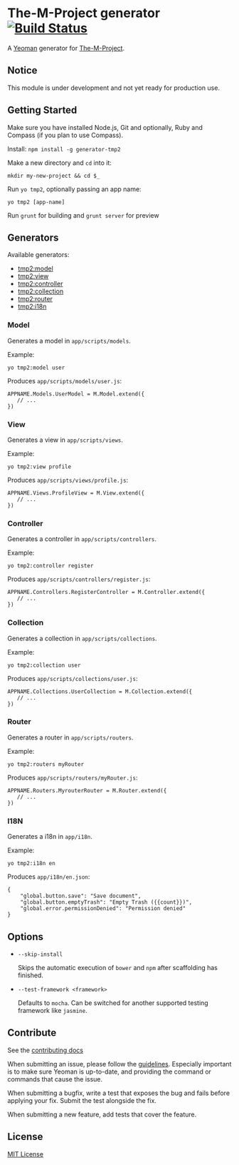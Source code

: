 # The-M-Project generator [![Build Status](https://travis-ci.org/mwaylabs/generator-tmp2.png)](https://travis-ci.org/mwaylabs/generator-tmp2)

A [Yeoman](http://yeoman.io) generator for [The-M-Project](http://the-m-project.org).

## Notice
This module is under development and not yet ready for production use.

## Getting Started

Make sure you have installed Node.js, Git and optionally, Ruby and Compass (if you plan to use Compass).

Install: `npm install -g generator-tmp2`

Make a new directory and `cd` into it:
```
mkdir my-new-project && cd $_
```

Run `yo tmp2`, optionally passing an app name:
```
yo tmp2 [app-name]
```

Run `grunt` for building and `grunt server` for preview

## Generators

Available generators:

* [tmp2:model](#model)
* [tmp2:view](#view)
* [tmp2:controller](#controller)
* [tmp2:collection](#collection)
* [tmp2:router](#router)
* [tmp2:i18n](#i18n)
  
### Model

Generates a model in `app/scripts/models`.

Example:
```
yo tmp2:model user
```

Produces `app/scripts/models/user.js`:

```
APPNAME.Models.UserModel = M.Model.extend({
   // ...
})
```
### View

Generates a view in `app/scripts/views`.

Example:
```
yo tmp2:view profile
```

Produces `app/scripts/views/profile.js`:

```
APPNAME.Views.ProfileView = M.View.extend({
   // ...
})
```

### Controller

Generates a controller in `app/scripts/controllers`.

Example:
```
yo tmp2:controller register
```

Produces `app/scripts/controllers/register.js`:

```
APPNAME.Controllers.RegisterController = M.Controller.extend({
   // ...
})
```

### Collection

Generates a collection in `app/scripts/collections`.

Example:
```
yo tmp2:collection user
```

Produces `app/scripts/collections/user.js`:

```
APPNAME.Collections.UserCollection = M.Collection.extend({
   // ...
})
```

### Router

Generates a router in `app/scripts/routers`.

Example:
```
yo tmp2:routers myRouter
```

Produces `app/scripts/routers/myRouter.js`:

```
APPNAME.Routers.MyrouterRouter = M.Router.extend({
   // ...
})
```

### I18N

Generates a i18n in `app/i18n`.

Example:
```
yo tmp2:i18n en
```

Produces `app/i18n/en.json`:

```
{
    "global.button.save": "Save document",
    "global.button.emptyTrash": "Empty Trash ({{count}})",
    "global.error.permissionDenied": "Permission denied"
}
```

## Options

* `--skip-install`

  Skips the automatic execution of `bower` and `npm` after scaffolding has finished.

* `--test-framework <framework>`

  Defaults to `mocha`. Can be switched for another supported testing framework like `jasmine`.


## Contribute

See the [contributing docs](https://github.com/yeoman/yeoman/blob/master/contributing.md)

When submitting an issue, please follow the [guidelines](https://github.com/yeoman/yeoman/blob/master/contributing.md#issue-submission). Especially important is to make sure Yeoman is up-to-date, and providing the command or commands that cause the issue.

When submitting a bugfix, write a test that exposes the bug and fails before applying your fix. Submit the test alongside the fix.

When submitting a new feature, add tests that cover the feature.

## License

[MIT License](http://en.wikipedia.org/wiki/MIT_License)

